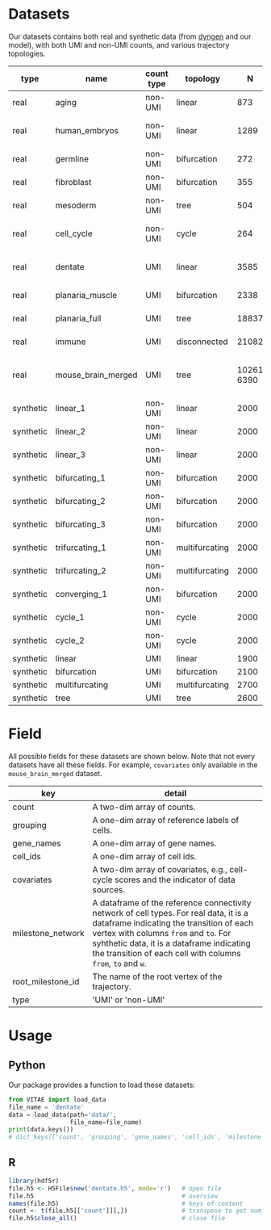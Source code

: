 # Datasets


Our datasets contains both real and synthetic data (from [dyngen](https://github.com/dynverse/dyngen) and our model), with both UMI and non-UMI counts, and various trajectory topologies.

type|name|count type|topology|N|G|k|source
---|---|---|---|---|---|---|---
real | aging | non-UMI | linear | 873 | 2815 | 3 | [Kowalczyk, *et al* (2015)](https://doi.org/10.1101/gr.192237.115)
real | human\_embryos | non-UMI | linear | 1289 | 8772 | 5 | [Petropoulos *et al.* (2016)](https://doi.org/10.1016/j.cell.2016.03.023)
real | germline | non-UMI | bifurcation | 272 | 8772 | 7 | [Guo *et al.* (2015)](https://doi.org/10.1016/j.cell.2015.05.015)
real | fibroblast | non-UMI | bifurcation | 355 | 3379 | 7 | [Treutlein *et al.* (2016)](https://doi.org/10.1038/nature18323)
real | mesoderm | non-UMI | tree | 504 | 8772 | 9 | [Loh *et al.* (2016)](https://doi.org/10.1016/j.cell.2016.06.011)
real | cell\_cycle | non-UMI | cycle | 264 | 6812 | 3 | [Petropoulos *et al.* (2016)](https://doi.org/10.1016/j.cell.2016.03.023)
real | dentate | UMI | linear | 3585 | 2182 | 5 | [Hochgerner *et al.* (2018)](https://doi.org/10.1038/s41593-017-0056-2) 
real | planaria\_muscle | UMI | bifurcation | 2338 | 4210 | 3 | [Wolf *et al.* (2019)](https://doi.org/10.1186/s13059-019-1663-x)
real | planaria\_full | UMI | tree | 18837 | 4210 | 33 | [Wolf *et al.* (2019)](https://doi.org/10.1186/s13059-019-1663-x)
real | immune | UMI | disconnected | 21082 | 18750 | 3 | [zheng *et al.* (2017)](https://doi.org/10.1038/ncomms14049)
real | mouse_brain_merged | UMI | tree | 10261 <br> 6390 | 14707 | 15 | [Yuzwa *et al.* (2017)](https://doi.org/10.1016/j.celrep.2017.12.017),<br> Ruan *et al.* (2020+)
synthetic | linear\_1 | non-UMI | linear | 2000 | 991 | 4 | dyngen 
synthetic | linear\_2 | non-UMI | linear | 2000 | 999 | 4 | dyngen 
synthetic | linear\_3 | non-UMI | linear | 2000 | 1000 | 4 | dyngen 
synthetic | bifurcating\_1 | non-UMI | bifurcation |  2000 | 997 | 7 | dyngen 
synthetic | bifurcating\_2 | non-UMI | bifurcation | 2000 | 991 | 7 | dyngen 
synthetic | bifurcating\_3 | non-UMI | bifurcation | 2000 | 1000 | 7 | dyngen 
synthetic | trifurcating\_1 | non-UMI | multifurcating | 2000 | 969 | 10 | dyngen 
synthetic | trifurcating\_2 | non-UMI | multifurcating | 2000 | 995 | 10 | dyngen 
synthetic | converging\_1 | non-UMI | bifurcation | 2000 | 998 | 6 | dyngen 
synthetic | cycle\_1 | non-UMI | cycle | 2000 | 1000 | 3 | dyngen 
synthetic | cycle\_2 | non-UMI | cycle | 2000 | 999 | 3 | dyngen 
synthetic | linear | UMI | linear | 1900 | 1990 | 5 | our model 
synthetic | bifurcation | UMI | bifurcation | 2100 | 1996 | 5 | our model 
synthetic | multifurcating | UMI | multifurcating | 2700 | 2000 | 7 | our model 
synthetic | tree | UMI | tree | 2600 | 2000 | 7 | our model 

# Field

All possible fields for these datasets are shown below. Note that not every datasets have all these fields. For example, `covariates` only available in the `mouse_brain_merged` dataset.

key|detail
---|---
count | A two-dim array of counts. 
grouping | A one-dim array of reference labels of cells.
gene\_names | A one-dim array of gene names. 
cell\_ids | A one-dim array of cell ids.
covariates | A two-dim array of covariates, e.g., cell-cycle scores and the indicator of data sources.
milestone_network | A dataframe of the reference connectivity network of cell types. For real data, it is a dataframe indicating the transition of each vertex with columns `from` and `to`. For syhthetic data, it is a dataframe indicating the transition of each cell with columns `from`, `to` and `w`.
root\_milestone\_id | The name of the root vertex of the trajectory.
type | 'UMI' or 'non-UMI'

# Usage

## Python

Our package provides a function to load these datasets:

```python
from VITAE import load_data
file_name = 'dentate'
data = load_data(path='data/',
                 file_name=file_name)
print(data.keys())
# dict_keys(['count', 'grouping', 'gene_names', 'cell_ids', 'milestone_network', 'root_milestone_id', 'type'])
```

## R

```R
library(hdf5r)
file.h5 <- H5File$new('dentate.h5', mode='r')   # open file
file.h5                                         # overview
names(file.h5)                                  # keys of content
count <- t(file.h5[['count']][,])               # transpose to get num_cells*num_genes if necessary
file.h5$close_all()                             # close file
```